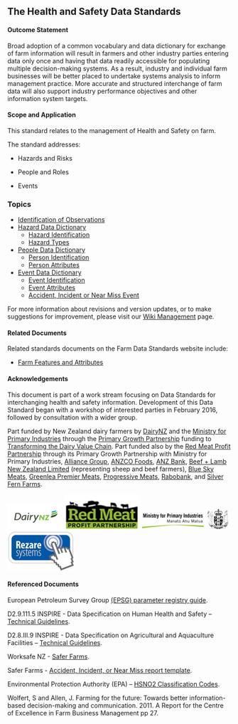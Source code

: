 ## The Health and Safety Data Standards

#### Outcome Statement

Broad adoption of a common vocabulary and data dictionary for exchange of farm information will result in farmers and other industry parties entering data only once and having that data readily accessible for populating multiple decision-making systems. As a result, industry and individual farm businesses will be better placed to undertake systems analysis to inform management practice. More accurate and structured interchange of farm data will also support industry performance objectives and other information system targets.

#### Scope and Application

This standard relates to the management of Health and Safety on farm.

The standard addresses:

* Hazards and Risks

* People and Roles 

* Events

### Topics

* [Identification of Observations](HSDS_Identification-of-Observations.md)
* [Hazard Data Dictionary](HSDS_Hazard-Data-Dictionary.md)
  * [Hazard Identification](HSDS_Hazard-Data-Dictionary.md#Hazard-Identification)
  * [Hazard Types](HSDS_Hazard-Data-Dictionary.md#Hazard-Types-–-Additional-Attributes)
* [People Data Dictionary](HSDS_People-Data-Dictionary.md)
  * [Person Identification](HSDS_People-Data-Dictionary.md#Person-Identification)
  * [Person Attributes](HSDS_People-Data-Dictionary.md#Person-Attributes)
* [Event Data Dictionary](HSDS_Event-Data-Dictionary.md)
  * [Event Identification](HSDS_Event-Data-Dictionary.md#Event-Identification)
  * [Event Attributes](HSDS_Event-Data-Dictionary.md#Event-Attributes)
  * [Accident, Incident or Near Miss Event](HSDS_Event-Data-Dictionary.md#Accident,-Incident-or-Near-Miss-Event)

For more information about revisions and version updates, or to make suggestions for improvement, please visit our [Wiki Management](HSDS_Wiki-Management.md) page.

#### Related Documents

Related standards documents on the Farm Data Standards website include: 

* [Farm Features and Attributes](https://github.com/Datalinker-Org/Farm-Data-Standards/blob/master/Farm%20Features%20and%20Attributes/README.md)

#### Acknowledgements

This document is part of a work stream focusing on Data Standards for interchanging health and safety information. Development of this Data Standard began with a workshop of interested parties in February 2016, followed by consultation with a wider group. 

Part funded by New Zealand dairy farmers by [DairyNZ](https://www.dairynz.co.nz/) and the [Ministry for Primary Industries](https://www.mpi.govt.nz/) through the [Primary Growth Partnership](https://www.mpi.govt.nz/funding-and-programmes/sustainable-food-and-fibre-futures/primary-growth-partnership/) funding to [Transforming the Dairy Value Chain](https://www.mpi.govt.nz/funding-and-programmes/sustainable-food-and-fibre-futures/primary-growth-partnership/completed-pgp-programmes/transforming-the-dairy-value-chain/). Part funded also by the [Red Meat Profit Partnership](https://www.rmpp.co.nz/) through its Primary Growth Partnership with Ministry for Primary Industries, [Alliance Group](https://www.alliance.co.nz/), [ANZCO Foods](https://anzcofoods.com/), [ANZ Bank](https://www.anz.com.au/personal/), [Beef + Lamb New Zealand Limited](https://beeflambnz.com/) (representing sheep and beef farmers), [Blue Sky Meats](https://bluesky.co.nz/), [Greenlea Premier Meats](https://www.greenlea.co.nz/), [Progressive Meats](https://www.progressivemeats.co.nz/), [Rabobank](https://www.rabobank.com/), and [Silver Fern Farms](https://www.silverfernfarms.com/). 

![DairyNZLogo](https://github.com/Datalinker-Org/Farm-Data-Standards/blob/master/Images/DairyNZ.png)
![RMPPLogo](https://github.com/Datalinker-Org/Farm-Data-Standards/blob/master/Images/RMPP.png)
![MPILogo](https://github.com/Datalinker-Org/Farm-Data-Standards/blob/master/Images/MPI.png)
![RezareSystemsLogo](https://github.com/Datalinker-Org/Farm-Data-Standards/blob/master/Images/RezareSystems.png)

#### Referenced Documents 

European Petroleum Survey Group [(EPSG) parameter registry guide](http://www.iogp.org/pubs/373-07-3.pdf).

D2.9.111.5 INSPIRE  - Data Specification on Human Health and Safety – [Technical Guidelines](https://inspire.ec.europa.eu/id/document/tg/hh).

D2.8.III.9 INSPIRE - Data Specification on Agricultural and Aquaculture Facilities –
[Technical Guidelines](https://inspire.ec.europa.eu/id/document/tg/af).

Worksafe NZ - [Safer Farms](http://saferfarms.org.nz/).

Safer Farms - [Accident, Incident, or Near Miss report template](http://saferfarms.org.nz/assets/resources/WSNZ-2073-INCIDENT-NEAR-MISS-v7-FA1-1.pdf).

Environmental Protection Authority (EPA) – [HSNO2 Classification Codes](https://www.epa.govt.nz/industry-areas/hazardous-substances/rules-for-hazardous-substances/hazardous-substances-classification-codes/).

Wolfert, S and Allen, J. Farming for the future: Towards better information-based decision-making and communication. 2011. A Report for the Centre of Excellence in Farm Business Management pp 27.
